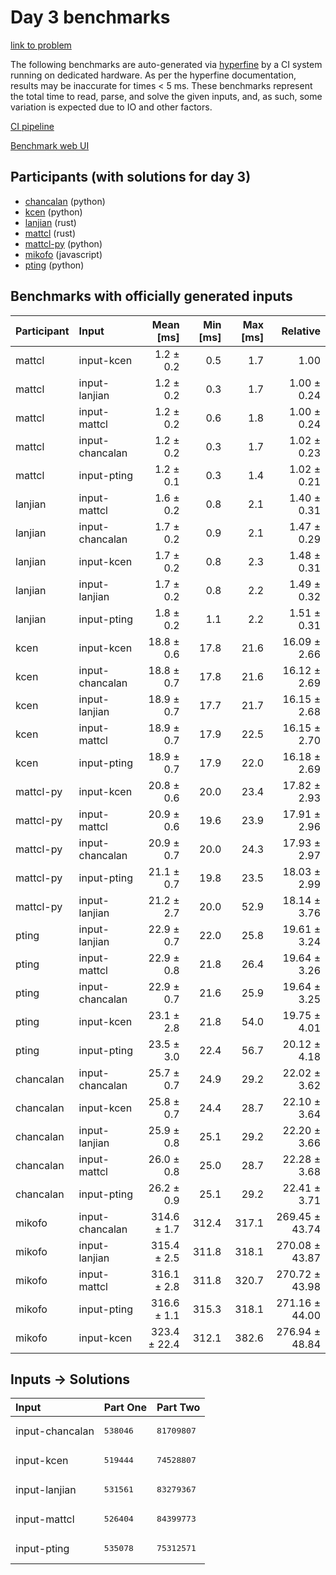 # Day 3 benchmarks

[link to problem](https://adventofcode.com/2023/day/3)

The following benchmarks are auto-generated via
[hyperfine](https://github.com/sharkdp/hyperfine) by a CI system running on
dedicated hardware. As per the hyperfine documentation, results may be
inaccurate for times < 5 ms. These benchmarks represent the total time to read,
parse, and solve the given inputs, and, as such, some variation is expected due
to IO and other factors.

[CI pipeline](http://ci.papercode.net:8080/teams/main/pipelines/aoc2023)

[Benchmark web UI](https://aoc.ancalagon.black)


## Participants (with solutions for day 3)

- [chancalan](https://github.com/chancalan/aoc2023) (python)
- [kcen](https://github.com/kcen/aoc2023) (python)
- [lanjian](https://github.com/lanjian/aoc-2023) (rust)
- [mattcl](https://github.com/mattcl/aoc2023) (rust)
- [mattcl-py](https://github.com/mattcl/aoc2023-py) (python)
- [mikofo](https://github.com/mikofo/advent-of-code-2023) (javascript)
- [pting](https://github.com/pting/aoc2023) (python)


## Benchmarks with officially generated inputs

| Participant | Input | Mean [ms] | Min [ms] | Max [ms] | Relative |
|:---|:---|---:|---:|---:|---:|
| mattcl | input-kcen | 1.2 ± 0.2 | 0.5 | 1.7 | 1.00 |
| mattcl | input-lanjian | 1.2 ± 0.2 | 0.3 | 1.7 | 1.00 ± 0.24 |
| mattcl | input-mattcl | 1.2 ± 0.2 | 0.6 | 1.8 | 1.00 ± 0.24 |
| mattcl | input-chancalan | 1.2 ± 0.2 | 0.3 | 1.7 | 1.02 ± 0.23 |
| mattcl | input-pting | 1.2 ± 0.1 | 0.3 | 1.4 | 1.02 ± 0.21 |
| lanjian | input-mattcl | 1.6 ± 0.2 | 0.8 | 2.1 | 1.40 ± 0.31 |
| lanjian | input-chancalan | 1.7 ± 0.2 | 0.9 | 2.1 | 1.47 ± 0.29 |
| lanjian | input-kcen | 1.7 ± 0.2 | 0.8 | 2.3 | 1.48 ± 0.31 |
| lanjian | input-lanjian | 1.7 ± 0.2 | 0.8 | 2.2 | 1.49 ± 0.32 |
| lanjian | input-pting | 1.8 ± 0.2 | 1.1 | 2.2 | 1.51 ± 0.31 |
| kcen | input-kcen | 18.8 ± 0.6 | 17.8 | 21.6 | 16.09 ± 2.66 |
| kcen | input-chancalan | 18.8 ± 0.7 | 17.8 | 21.6 | 16.12 ± 2.69 |
| kcen | input-lanjian | 18.9 ± 0.7 | 17.7 | 21.7 | 16.15 ± 2.68 |
| kcen | input-mattcl | 18.9 ± 0.7 | 17.9 | 22.5 | 16.15 ± 2.70 |
| kcen | input-pting | 18.9 ± 0.7 | 17.9 | 22.0 | 16.18 ± 2.69 |
| mattcl-py | input-kcen | 20.8 ± 0.6 | 20.0 | 23.4 | 17.82 ± 2.93 |
| mattcl-py | input-mattcl | 20.9 ± 0.6 | 19.6 | 23.9 | 17.91 ± 2.96 |
| mattcl-py | input-chancalan | 20.9 ± 0.7 | 20.0 | 24.3 | 17.93 ± 2.97 |
| mattcl-py | input-pting | 21.1 ± 0.7 | 19.8 | 23.5 | 18.03 ± 2.99 |
| mattcl-py | input-lanjian | 21.2 ± 2.7 | 20.0 | 52.9 | 18.14 ± 3.76 |
| pting | input-lanjian | 22.9 ± 0.7 | 22.0 | 25.8 | 19.61 ± 3.24 |
| pting | input-mattcl | 22.9 ± 0.8 | 21.8 | 26.4 | 19.64 ± 3.26 |
| pting | input-chancalan | 22.9 ± 0.7 | 21.6 | 25.9 | 19.64 ± 3.25 |
| pting | input-kcen | 23.1 ± 2.8 | 21.8 | 54.0 | 19.75 ± 4.01 |
| pting | input-pting | 23.5 ± 3.0 | 22.4 | 56.7 | 20.12 ± 4.18 |
| chancalan | input-chancalan | 25.7 ± 0.7 | 24.9 | 29.2 | 22.02 ± 3.62 |
| chancalan | input-kcen | 25.8 ± 0.7 | 24.4 | 28.7 | 22.10 ± 3.64 |
| chancalan | input-lanjian | 25.9 ± 0.8 | 25.1 | 29.2 | 22.20 ± 3.66 |
| chancalan | input-mattcl | 26.0 ± 0.8 | 25.0 | 28.7 | 22.28 ± 3.68 |
| chancalan | input-pting | 26.2 ± 0.9 | 25.1 | 29.2 | 22.41 ± 3.71 |
| mikofo | input-chancalan | 314.6 ± 1.7 | 312.4 | 317.1 | 269.45 ± 43.74 |
| mikofo | input-lanjian | 315.4 ± 2.5 | 311.8 | 318.1 | 270.08 ± 43.87 |
| mikofo | input-mattcl | 316.1 ± 2.8 | 311.8 | 320.7 | 270.72 ± 43.98 |
| mikofo | input-pting | 316.6 ± 1.1 | 315.3 | 318.1 | 271.16 ± 44.00 |
| mikofo | input-kcen | 323.4 ± 22.4 | 312.1 | 382.6 | 276.94 ± 48.84 |


## Inputs -> Solutions

| Input | Part One | Part Two |
|:---|:---|:---|
|input-chancalan|<pre>538046</pre>|<pre>81709807</pre>|
|input-kcen|<pre>519444</pre>|<pre>74528807</pre>|
|input-lanjian|<pre>531561</pre>|<pre>83279367</pre>|
|input-mattcl|<pre>526404</pre>|<pre>84399773</pre>|
|input-pting|<pre>535078</pre>|<pre>75312571</pre>|